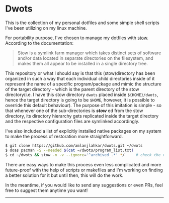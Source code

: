 # Dwots 

This is the collection of my personal dotfiles and some simple shell scripts I've been utilizing on my linux machine.

For portability purpose, I've chosen to manage my dotfiles with [stow](https://www.gnu.org/software/stow/ "ganoo stow to be precise").
According to the documentation:
>  Stow is a symlink farm manager which takes distinct sets of software and/or data located in separate directories on the filesystem, and makes them all appear to be installed in a single directory tree. 

This repository or what I should say is that this (stow)directory has been organized in such a way that each individual child directories inside of it represent the name of a specific program/package and mimic the structure of the target directory - which is the parent directory of the stow directory(i.e. I have this stow directory `dwots` placed inside `${HOME}/dwots`,
hence the target directory is going to be `$HOME`, however, it is possible to override this default behaviour).
The purpose of this imitation is simple - so that whenever one of the sub-directories is  ***stow*** ed from the stow directory, its directory hierarchy gets replicated inside the target directory and the respective configuration files are symlinked accordingly.

I've also included a list of explicitly installed native packages on my system to make the process of restoration more straightforward.

```bash
$ git clone https://github.com/amlanjlahkar/dwots.git ~/dwots
$ doas pacman -S --needed $(cat ~/dwots/program_list.txt)
$ cd ~/dwots && stow -n -v --ignore='^archived_.*' */     # check the verbose output of what stow "will" do without modifying the filesystem
```

There are easy ways to make this process even less complicated and more future-proof with the help of scripts or makefiles and I'm working on finding a better solution for it but until then, this will do the work.

In the meantime, if you would like to send any suggestions or even PRs, feel free to suggest them anytime you want!

---
